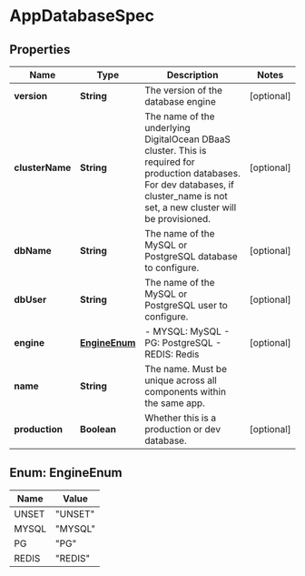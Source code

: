 

# AppDatabaseSpec


## Properties

| Name | Type | Description | Notes |
|------------ | ------------- | ------------- | -------------|
|**version** | **String** | The version of the database engine |  [optional] |
|**clusterName** | **String** | The name of the underlying DigitalOcean DBaaS cluster. This is required for production databases. For dev databases, if cluster_name is not set, a new cluster will be provisioned. |  [optional] |
|**dbName** | **String** | The name of the MySQL or PostgreSQL database to configure. |  [optional] |
|**dbUser** | **String** | The name of the MySQL or PostgreSQL user to configure. |  [optional] |
|**engine** | [**EngineEnum**](#EngineEnum) | - MYSQL: MySQL - PG: PostgreSQL - REDIS: Redis |  [optional] |
|**name** | **String** | The name. Must be unique across all components within the same app. |  |
|**production** | **Boolean** | Whether this is a production or dev database. |  [optional] |



## Enum: EngineEnum

| Name | Value |
|---- | -----|
| UNSET | &quot;UNSET&quot; |
| MYSQL | &quot;MYSQL&quot; |
| PG | &quot;PG&quot; |
| REDIS | &quot;REDIS&quot; |



